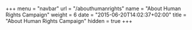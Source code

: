 +++
menu = "navbar"
url = "/abouthumanrights"
name = "About Human Rights Campaign"
weight = 6
date = "2015-06-20T14:02:37+02:00"
title = "About Human Rights Campaign"
hidden = true
+++
